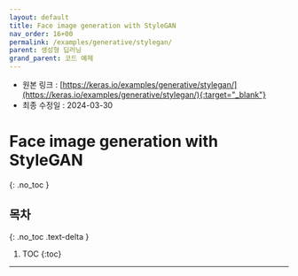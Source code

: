 ```yaml
---
layout: default
title: Face image generation with StyleGAN
nav_order: 16+00
permalink: /examples/generative/stylegan/
parent: 생성형 딥러닝
grand_parent: 코드 예제
---
```


* 원본 링크 : [https://keras.io/examples/generative/stylegan/](https://keras.io/examples/generative/stylegan/){:target="_blank"}
* 최종 수정일 : 2024-03-30

# Face image generation with StyleGAN
{: .no_toc }

## 목차
{: .no_toc .text-delta }

1. TOC
{:toc}

---
